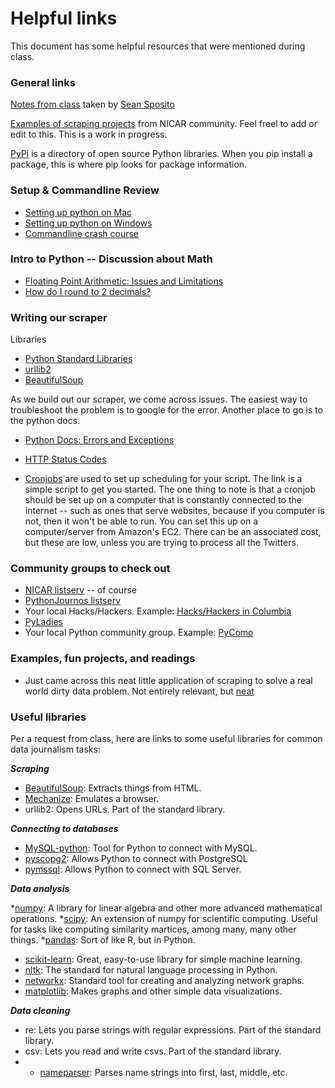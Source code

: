 # Helpful links

This document has some helpful resources that were mentioned during class.

### General links

[Notes from class](https://docs.google.com/document/d/1VvwGSCXynKJuq0-ATOITo9doUPPoX5WARS3I71o6glE/edit) taken by [Sean Sposito](https://twitter.com/seansposito)

[Examples of scraping projects](https://docs.google.com/spreadsheet/ccc?key=0AnUC82F2CpjJdFJoOGh4VHpiVFZsbkdQbXkxa0VTVXc&usp=sharing) from NICAR community.
Feel freel to add or edit to this. This is a work in progress.

[PyPi](https://pypi.python.org/pypi) is a directory of open source Python libraries. When you pip install a package, this is where pip looks for package information.

### Setup & Commandline Review
* [Setting up python on Mac](http://docs.python-guide.org/en/latest/starting/install/osx/)
* [Setting up python on Windows](http://docs.python-guide.org/en/latest/starting/install/win/)
* [Commandline crash course](http://cli.learncodethehardway.org/book/)

### Intro to Python -- Discussion about Math
* [Floating Point Arithmetic: Issues and Limitations](http://docs.python.org/2/tutorial/floatingpoint.html#tut-fp-issues)
* [How do I round to 2 decimals?](https://gist.github.com/jackiekazil/6201722)

### Writing our scraper
Libraries
* [Python Standard Libraries](http://docs.python.org/2/library/)
* [urllib2](http://docs.python.org/2/library/urllib2.html)
* [BeautifulSoup](http://www.crummy.com/software/BeautifulSoup/)

As we build out our scraper, we come across issues. The easiest way to troubleshoot the problem is to google for the error. Another place to go is to the python docs.
* [Python Docs: Errors and Exceptions](http://docs.python.org/2/tutorial/errors.html)

* [HTTP Status Codes](http://en.wikipedia.org/wiki/List_of_HTTP_status_codes)
* [Cronjobs](http://www.cyberciti.biz/faq/how-do-i-add-jobs-to-cron-under-linux-or-unix-oses/) are used to set up scheduling for your script. The link is a simple script to get you started. The one thing to note is that a cronjob should be set up on a computer that is constantly connected to the internet -- such as ones that serve websites, because if you computer is not, then it won't be able to run. You can set this up on a computer/server from Amazon's EC2. There can be an associated cost, but these are low, unless you are trying to process all the Twitters.

### Community groups to check out

* [NICAR listserv](http://www.ire.org/resource-center/listservs/subscribe-nicar-l/) -- of course
* [PythonJournos listserv](https://groups.google.com/forum/#!forum/pythonjournos)
* Your local Hacks/Hackers. Example: [Hacks/Hackers in Columbia](http://www.meetup.com/hackshackersIRE/)
* [PyLadies](http://www.pyladies.com/)
* Your local Python community group. Example: [PyComo](http://www.meetup.com/pyCOMO/)

### Examples, fun projects, and readings
* Just came across this neat little application of scraping to solve a real world dirty data problem. Not entirely relevant, but [neat](http://www.p-value.info/2013/09/matching-misspelled-brand-names-easy-way.html)

### Useful libraries

Per a request from class, here are links to some useful libraries for common data journalism tasks:

***Scraping***

* [BeautifulSoup](http://www.crummy.com/software/BeautifulSoup/): Extracts things from HTML.
* [Mechanize](http://wwwsearch.sourceforge.net/mechanize/): Emulates a browser.
* urllib2: Opens URLs. Part of the standard library.

***Connecting to databases***

* [MySQL-python](https://pypi.python.org/pypi/MySQL-python): Tool for Python to connect with MySQL. 
* [pyscopg2](http://initd.org/psycopg/docs/): Allows Python to connect with PostgreSQL
* [pymssql](http://pymssql.sourceforge.net/): Allows Python to connect with SQL Server.

***Data analysis***

*[numpy](http://www.numpy.org): A library for linear algebra and other more advanced mathematical operations.
*[scipy](http://www.scipy.org): An extension of numpy for scientific computing. Useful for tasks like computing similarity martices, among many, many other things.
*[pandas](http://pandas.pydata.org): Sort of like R, but in Python.
* [scikit-learn](http://www.scikit-learn.org): Great, easy-to-use library for simple machine learning.
* [nltk](http://www.nltk.org): The standard for natural language processing in Python.
* [networkx](http://networkx.github.io/‎): Standard tool for creating and analyzing network graphs.
* [matplotlib](http://www.matplotlib.org): Makes graphs and other simple data visualizations.

***Data cleaning***

* re: Lets you parse strings with regular expressions. Part of the standard library.
* csv: Lets you read and write csvs. Part of the standard library.
* * [nameparser](http://code.google.com/p/python-nameparser): Parses name strings into first, last, middle, etc.

